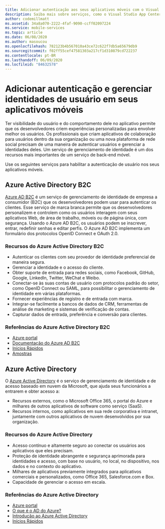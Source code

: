 ```yaml
---
title: Adicionar autenticação aos seus aplicativos móveis com o Visual Studio App Center e serviços do Azure
description: Saiba mais sobre serviços, como o Visual Studio App Center, que ajudam a configurar a autenticação do usuário e a permitir que os aplicativos móveis se autentiquem com contas sociais, Azure Active Directory e autenticação personalizada.
author: codemillmatt
ms.assetid: 34a8a070-2222-4faf-9090-ccff02097224
ms.service: mobile-services
ms.topic: article
ms.date: 06/08/2020
ms.author: masoucou
ms.openlocfilehash: 782123b4b567010a43ce72c622f7db5a65679db9
ms.sourcegitcommit: f02ff55cef47581303a217cf1d310879cd722237
ms.contentlocale: pt-BR
ms.lasthandoff: 06/09/2020
ms.locfileid: "84632578"
---
```

# <a name="add-authentication-and-manage-user-identities-in-your-mobile-apps"></a>Adicionar autenticação e gerenciar identidades de usuário em seus aplicativos móveis

Ter visibilidade do usuário e do comportamento dele no aplicativo permite que os desenvolvedores criem experiências personalizadas para envolver melhor os usuários. Os profissionais que criam aplicativos de colaboração para usuários dentro da sua organização ou uma nova plataforma de rede social precisam de uma maneira de autenticar usuários e gerenciar a identidades deles. Um serviço de gerenciamento de identidade é um dos recursos mais importantes de um serviço de back-end móvel.

Use os seguintes serviços para habilitar a autenticação de usuário nos seus aplicativos móveis.

## <a name="azure-active-directory-b2c"></a>Azure Active Directory B2C

[Azure AD B2C](https://azure.microsoft.com/services/active-directory-b2c/) é um serviço de gerenciamento de identidade de empresa a consumidor (B2C) que os desenvolvedores podem usar para autenticar os clientes. Esse serviço de marca branca permite que os desenvolvedores personalizem e controlem como os usuários interagem com seus aplicativos Web, de área de trabalho, móveis ou de página única, com segurança. Usando o Azure AD B2C, os usuários podem se inscrever, entrar, redefinir senhas e editar perfis. O Azure AD B2C implementa um formulário dos protocolos OpenID Connect e OAuth 2.0. 

### <a name="azure-active-directory-b2c-features"></a>Recursos do Azure Active Directory B2C

- Autenticar os clientes com seu provedor de identidade preferencial de maneira segura.
- Gerenciar a identidade e o acesso do cliente.
- Obter suporte de entrada para redes sociais, como Facebook, GitHub, Google, LinkedIn, Twitter, WeChat e Weibo.
- Conectar-se às suas contas de usuário com protocolos padrão do setor, como OpenID Connect ou SAML, para possibilitar o gerenciamento de identidade em várias plataformas.
- Fornecer experiências de registro e de entrada com marca.
- Integrar-se facilmente a bancos de dados de CRM, ferramentas de análise de marketing e sistemas de verificação de contas.
- Capturar dados de entrada, preferência e conversão para clientes.

### <a name="azure-active-directory-b2c-references"></a>Referências do Azure Active Directory B2C

- [Azure portal](https://portal.azure.com/)
- [Documentação do Azure AD B2C](/azure/active-directory-b2c/)
- [Inícios Rápidos](/azure/active-directory-b2c/active-directory-b2c-quickstarts-web-app)
- [Amostras](/azure/active-directory-b2c/code-samples)

## <a name="azure-active-directory"></a>Azure Active Directory

O [Azure Active Directory](https://azure.microsoft.com/services/active-directory/) é o serviço de gerenciamento de identidade e de acesso baseado em nuvem da Microsoft, que ajuda seus funcionários a entrarem e obter acesso a:

- Recursos externos, como o Microsoft Office 365, o portal do Azure e milhares de outros aplicativos de software como serviço (SaaS).
- Recursos internos, como aplicativos em sua rede corporativa e intranet, juntamente com outros aplicativos de nuvem desenvolvidos por sua organização.

### <a name="azure-active-directory-features"></a>Recursos do Azure Active Directory

- Acesso contínuo e altamente seguro ao conectar os usuários aos aplicativos que eles precisam.
- Proteção de identidade abrangente e segurança aprimorada para identidades e acesso, com base no usuário, no local, no dispositivo, nos dados e no contexto do aplicativo.
- Milhares de aplicativos previamente integrados para aplicativos comerciais e personalizados, como Office 365, Salesforce.com e Box.
- Capacidade de gerenciar o acesso em escala.

### <a name="azure-active-directory-references"></a>Referências do Azure Active Directory

- [Azure portal](https://portal.azure.com/)
- [O que é o AD do Azure?](/azure/active-directory/fundamentals/active-directory-whatis)
- [Introdução ao Azure Active Directory](/azure/active-directory/fundamentals/active-directory-whatis)
- [Inícios Rápidos](/azure/active-directory/fundamentals/active-directory-access-create-new-tenant)